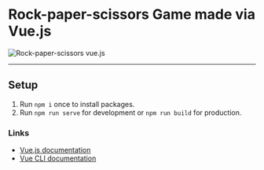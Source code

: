 # Rock-paper-scissors Game made via Vue.js

![Rock-paper-scissors vue.js](https://raw.githubusercontent.com/Pooria-H/vue-rock-paper-scissors/master/Screenshot.png)

------


## Setup

1. Run `npm i` once to install packages.
2. Run `npm run serve` for development or `npm run build` for production.


### Links
- [Vue.js documentation](https://vuejs.org/v2/guide/)
- [Vue CLI documentation](https://cli.vuejs.org/guide/)
